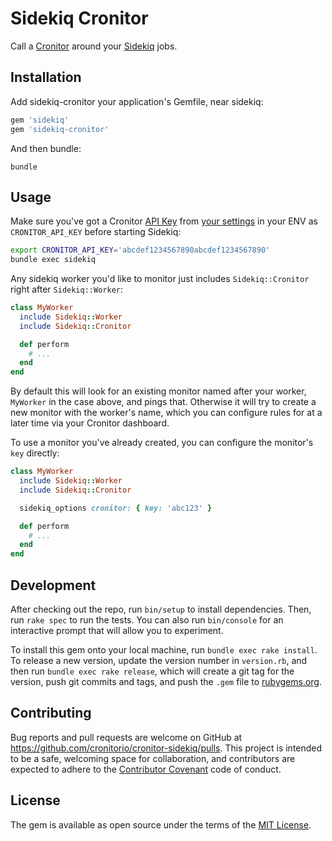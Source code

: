 # Sidekiq Cronitor

Call a [Cronitor](https://cronitor.io) around your [Sidekiq](https://sidekiq.org) jobs.

## Installation

Add sidekiq-cronitor your application's Gemfile, near sidekiq:

```ruby
gem 'sidekiq'
gem 'sidekiq-cronitor'
```

And then bundle:

```
bundle
```

## Usage

Make sure you've got a Cronitor [API Key](https://cronitor.io/docs/api-overview) from [your settings](https://cronitor.io/settings) in your ENV as `CRONITOR_API_KEY` before starting Sidekiq:

```sh
export CRONITOR_API_KEY='abcdef1234567890abcdef1234567890'
bundle exec sidekiq
```

Any sidekiq worker you'd like to monitor just includes `Sidekiq::Cronitor` right after `Sidekiq::Worker`:

```ruby
class MyWorker
  include Sidekiq::Worker
  include Sidekiq::Cronitor

  def perform
    # ...
  end
end
```

By default this will look for an existing monitor named after your worker, `MyWorker` in the case above, and pings that. Otherwise it will try to create a new monitor with the worker's name, which you can configure rules for at a later time via your Cronitor dashboard.

To use a monitor you've already created, you can configure the monitor's `key` directly:

```ruby
class MyWorker
  include Sidekiq::Worker
  include Sidekiq::Cronitor

  sidekiq_options cronitor: { key: 'abc123' }

  def perform
    # ...
  end
end
```

## Development

After checking out the repo, run `bin/setup` to install dependencies. Then, run `rake spec` to run the tests. You can also run `bin/console` for an interactive prompt that will allow you to experiment.

To install this gem onto your local machine, run `bundle exec rake install`. To release a new version, update the version number in `version.rb`, and then run `bundle exec rake release`, which will create a git tag for the version, push git commits and tags, and push the `.gem` file to [rubygems.org](https://rubygems.org).

## Contributing

Bug reports and pull requests are welcome on GitHub at https://github.com/cronitorio/cronitor-sidekiq/pulls. This project is intended to be a safe, welcoming space for collaboration, and contributors are expected to adhere to the [Contributor Covenant](http://contributor-covenant.org) code of conduct.

## License

The gem is available as open source under the terms of the [MIT License](https://opensource.org/licenses/MIT).
